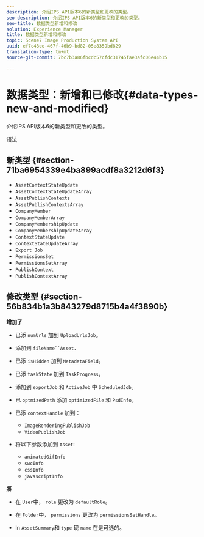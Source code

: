 ```yaml
---
description: 介绍IPS API版本6的新类型和更改的类型。
seo-description: 介绍IPS API版本6的新类型和更改的类型。
seo-title: 数据类型新增和修改
solution: Experience Manager
title: 数据类型新增和修改
topic: Scene7 Image Production System API
uuid: ef7c43ee-467f-46b9-bd82-05e8359bd829
translation-type: tm+mt
source-git-commit: 7bc7b3a86fbcdc57cfdc31745fae3afc06e44b15

---
```



# 数据类型：新增和已修改{#data-types-new-and-modified}

介绍IPS API版本6的新类型和更改的类型。

语法

## 新类型 {#section-71ba6954339e4ba899acdf8a3212d6f3}

* `AssetContextStateUpdate`
* `AssetContextStateUpdateArray`
* `AssetPublishContexts`
* `AssetPublishContextsArray`
* `CompanyMember`
* `CompanyMemberArray`
* `CompanyMembershipUpdate`
* `CompanyMembershipUpdateArray`
* `ContextStateUpdate`
* `ContextStateUpdateArray`
* `Export Job`
* `PermissionsSet`
* `PermissionsSetArray`
* `PublishContext`
* `PublishContextArray`

## 修改类型 {#section-56b834b1a3b843279d8715b4a4f3890b}

**增加了**

* 已添 `numUrls` 加到 `UploadUrlsJob`。

* 添加到 `fileName``Asset.`

* 已添 `isHidden` 加到 `MetadataField`。

* 已添 `taskState` 加到 `TaskProgress`。

* 添加到 `exportJob` 和 `ActiveJob` 中 `ScheduledJob`。

* 已 `optmizedPath` 添加 `optimizedFile` 和 `PsdInfo`。

* 已添 `contextHandle` 加到：

   * `ImageRenderingPublishJob`
   * `VideoPublishJob`

* 将以下参数添加到 `Asset`:

   * `animatedGifInfo`
   * `swcInfo`
   * `cssInfo`
   * `javascriptInfo`

**將**

* 在 `User`中， `role` 更改为 `defaultRole`。

* 在 `Folder`中， `permissions` 更改为 `permissionsSetHandle`。

* In `AssetSummary`和 `type` 现 `name` 在是可选的。

